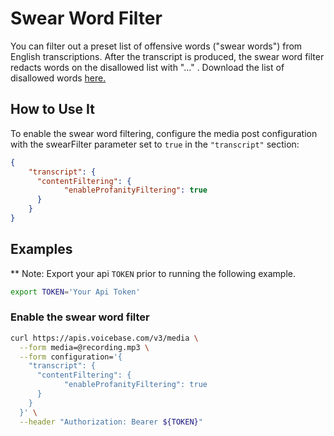 # Swear Word Filter

You can filter out a preset list of offensive words ("swear words") from English transcriptions. After the transcript is produced, the swear word filter redacts words on the disallowed list with "..." . Download the list of disallowed words <a href="https://github.com/voicebase/voicebase-docs/blob/develop/SwearList.xlsx" download>here.</a>


## How to Use It

To enable the swear word filtering, configure the media post configuration with the swearFilter parameter set to `true` in the `"transcript"` section:

```json
{
    "transcript": {
      "contentFiltering": {
            "enableProfanityFiltering": true
      }
    }
}
```

## Examples

** Note: Export your api `TOKEN` prior to running the following example.

```bash
export TOKEN='Your Api Token'
```

### Enable the swear word filter

```bash
curl https://apis.voicebase.com/v3/media \
  --form media=@recording.mp3 \
  --form configuration='{ 
    "transcript": {
      "contentFiltering": {
            "enableProfanityFiltering": true
      }
    }
  }' \
  --header "Authorization: Bearer ${TOKEN}"
```
